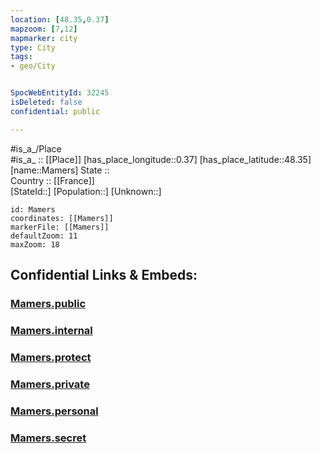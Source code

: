 ```yaml
---
location: [48.35,0.37] 
mapzoom: [7,12] 
mapmarker: city 
type: City
tags:
- geo/City


SpocWebEntityId: 32245
isDeleted: false
confidential: public

---
```

#is_a_/Place  
#is_a_ :: [[Place]] 
[has_place_longitude::0.37] 
[has_place_latitude::48.35] 
[name::Mamers] 
State ::  
Country :: [[France]]  
[StateId::] 
[Population::] 
[Unknown::] 


```leaflet
id: Mamers
coordinates: [[Mamers]] 
markerFile: [[Mamers]] 
defaultZoom: 11 
maxZoom: 18
```


## Confidential Links & Embeds: 

### [Mamers.public](/_public/\Earth\Continent\Europe\Europe~West\France\regions~France\Pays_de_la_Loire\departments~Pays_de_la_Loire\Sarthe\communes~Sarthe\Mamers\cities~MamersMamers.public.md) 

### [Mamers.internal](/_internal/\Earth\Continent\Europe\Europe~West\France\regions~France\Pays_de_la_Loire\departments~Pays_de_la_Loire\Sarthe\communes~Sarthe\Mamers\cities~MamersMamers.internal.md) 

### [Mamers.protect](/_protect/\Earth\Continent\Europe\Europe~West\France\regions~France\Pays_de_la_Loire\departments~Pays_de_la_Loire\Sarthe\communes~Sarthe\Mamers\cities~MamersMamers.protect.md) 

### [Mamers.private](/_private/\Earth\Continent\Europe\Europe~West\France\regions~France\Pays_de_la_Loire\departments~Pays_de_la_Loire\Sarthe\communes~Sarthe\Mamers\cities~MamersMamers.private.md) 

### [Mamers.personal](/_personal/\Earth\Continent\Europe\Europe~West\France\regions~France\Pays_de_la_Loire\departments~Pays_de_la_Loire\Sarthe\communes~Sarthe\Mamers\cities~MamersMamers.personal.md) 

### [Mamers.secret](/_secret/\Earth\Continent\Europe\Europe~West\France\regions~France\Pays_de_la_Loire\departments~Pays_de_la_Loire\Sarthe\communes~Sarthe\Mamers\cities~MamersMamers.secret.md)

